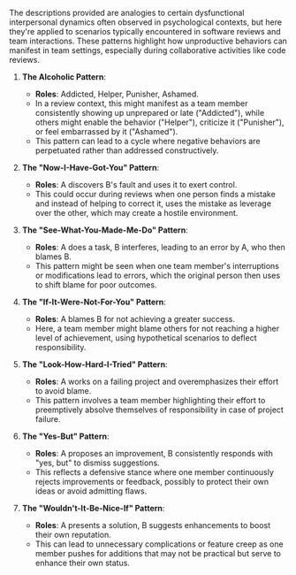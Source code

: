 The descriptions provided are analogies to certain dysfunctional interpersonal dynamics often observed in psychological contexts, but here they're applied to scenarios typically encountered in software reviews and team interactions. These patterns highlight how unproductive behaviors can manifest in team settings, especially during collaborative activities like code reviews. 
1. **The Alcoholic Pattern**:
   - **Roles**: Addicted, Helper, Punisher, Ashamed.
   - In a review context, this might manifest as a team member consistently showing up unprepared or late ("Addicted"), while others might enable the behavior ("Helper"), criticize it ("Punisher"), or feel embarrassed by it ("Ashamed").
   - This pattern can lead to a cycle where negative behaviors are perpetuated rather than addressed constructively.

2. **The "Now-I-Have-Got-You" Pattern**:
   - **Roles**: A discovers B's fault and uses it to exert control.
   - This could occur during reviews when one person finds a mistake and instead of helping to correct it, uses the mistake as leverage over the other, which may create a hostile environment.

3. **The "See-What-You-Made-Me-Do" Pattern**:
   - **Roles**: A does a task, B interferes, leading to an error by A, who then blames B.
   - This pattern might be seen when one team member's interruptions or modifications lead to errors, which the original person then uses to shift blame for poor outcomes.

4. **The "If-It-Were-Not-For-You" Pattern**:
   - **Roles**: A blames B for not achieving a greater success.
   - Here, a team member might blame others for not reaching a higher level of achievement, using hypothetical scenarios to deflect responsibility.

5. **The "Look-How-Hard-I-Tried" Pattern**:
   - **Roles**: A works on a failing project and overemphasizes their effort to avoid blame.
   - This pattern involves a team member highlighting their effort to preemptively absolve themselves of responsibility in case of project failure.

6. **The "Yes-But" Pattern**:
   - **Roles**: A proposes an improvement, B consistently responds with "yes, but" to dismiss suggestions.
   - This reflects a defensive stance where one member continuously rejects improvements or feedback, possibly to protect their own ideas or avoid admitting flaws.

7. **The "Wouldn't-It-Be-Nice-If" Pattern**:
   - **Roles**: A presents a solution, B suggests enhancements to boost their own reputation.
   - This can lead to unnecessary complications or feature creep as one member pushes for additions that may not be practical but serve to enhance their own status.

